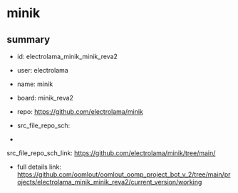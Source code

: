 # minik
 
## summary 
* id: electrolama_minik_minik_reva2
* user: electrolama
* name: minik
* board: minik_reva2
* repo: https://github.com/electrolama/minik



* src_file_repo_sch: 
*
 src_file_repo_sch_link: https://github.com/electrolama/minik/tree/main/
* full details link: https://github.com/oomlout/oomlout_oomp_project_bot_v_2/tree/main/projects/electrolama_minik_minik_reva2/current_version/working  






